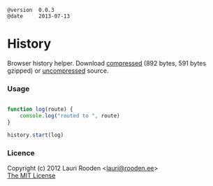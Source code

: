 
[1]: https://raw.github.com/litejs/browser-history-lite/master/min.browser-history.js
[2]: https://raw.github.com/litejs/browser-history-lite/master/browser-history.js


    @version  0.0.3
    @date     2013-07-13


History
=======

Browser history helper.
Download [compressed][1] 
(892 bytes, 591 bytes gzipped)
or [uncompressed][2] source.


### Usage

```javascript

function log(route) {
	console.log("routed to ", route)
}

history.start(log)
```


### Licence

Copyright (c) 2012 Lauri Rooden &lt;lauri@rooden.ee&gt;  
[The MIT License](http://lauri.rooden.ee/mit-license.txt)


